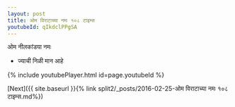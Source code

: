 ```yaml
---
layout: post
title: ओम विराटाच्या नमः १०८ टाइम्स
youtubeId: qIkdclPPgSA
---
```

 
 
 ओम नीलकांडया नमः  
 
 -  ज्याची निळी मान आहे 
 
  
 
  
 
 
 
 
 
 


{% include youtubePlayer.html id=page.youtubeId %}
 
[Next]({{ site.baseurl }}{% link  split2/_posts/2016-02-25-ओम विराटाच्या नमः १०८ टाइम्स.md%})
 
